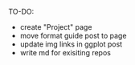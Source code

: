 TO-DO:

- create "Project" page
- move format guide post to page
- update img links in ggplot post
- write md for exisiting repos 
